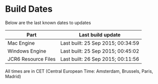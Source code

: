# Build Dates

Below are the last known dates to updates

Part | Last build update
-----|-----
Mac Engine | Last built: 25 Sep 2015; 00:34:59
Windows Engine | Last built: 25 Sep 2015; 00:45:02
JCR6 Resource Files | Last built: 26 Sep 2015; 00:11:56
All times are in CET (Central European Time: Amsterdam, Brussels, Paris, Madrid)



